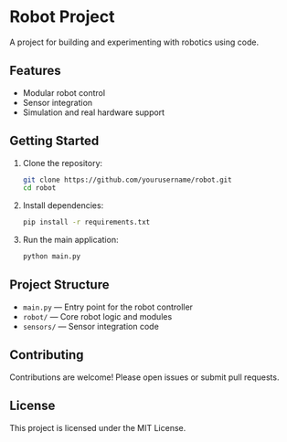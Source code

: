# Robot Project

A project for building and experimenting with robotics using code.

## Features

- Modular robot control
- Sensor integration
- Simulation and real hardware support

## Getting Started

1. Clone the repository:
    ```bash
    git clone https://github.com/yourusername/robot.git
    cd robot
    ```
2. Install dependencies:
    ```bash
    pip install -r requirements.txt
    ```
3. Run the main application:
    ```bash
    python main.py
    ```

## Project Structure

- `main.py` — Entry point for the robot controller
- `robot/` — Core robot logic and modules
- `sensors/` — Sensor integration code

## Contributing

Contributions are welcome! Please open issues or submit pull requests.

## License

This project is licensed under the MIT License.